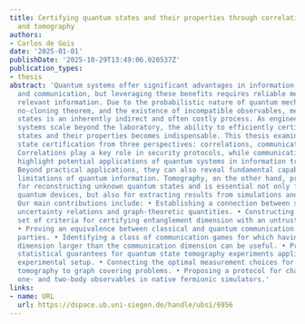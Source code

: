 ```yaml
---
title: Certifying quantum states and their properties through correlations, communication
  and tomography
authors:
- Carlos de Gois
date: '2025-01-01'
publishDate: '2025-10-29T13:49:06.020537Z'
publication_types:
- thesis
abstract: 'Quantum systems offer significant advantages in information processing
  and communication, but leveraging these benefits requires reliable methods for extracting
  relevant information. Due to the probabilistic nature of quantum mechanics, the
  no-cloning theorem, and the existence of incompatible observables, measuring quantum
  states is an inherently indirect and often costly process. As engineered quantum
  systems scale beyond the laboratory, the ability to efficiently certify quantum
  states and their properties becomes indispensable. This thesis examines quantum
  state certification from three perspectives: correlations, communication, and tomography.
  Correlations play a key role in security protocols, while communication scenarios
  highlight potential applications of quantum systems in information transmission.
  Beyond practical applications, they can also reveal fundamental capabilities and
  limitations of quantum information. Tomography, on the other hand, provides techniques
  for reconstructing unknown quantum states and is essential not only for validating
  quantum devices, but also for extracting results from simulations and computations.
  Our main contributions include: • Establishing a connection between sum-of-squares
  uncertainty relations and graph-theoretic quantities. • Constructing a complete
  set of criteria for certifying entanglement dimension with an untrusted adversary.
  • Proving an equivalence between classical and quantum communication with entangled
  parties. • Identifying a class of communication games for which having an entanglement
  dimension larger than the communication dimension can be useful. • Providing rigorous
  statistical guarantees for quantum state tomography experiments applicable to any
  experimental setup. • Connecting the optimal measurement choices for partial state
  tomography to graph covering problems. • Proposing a protocol for characterizing
  one- and two-body observables in native fermionic simulators.'
links:
- name: URL
  url: https://dspace.ub.uni-siegen.de/handle/ubsi/6956
---
```

